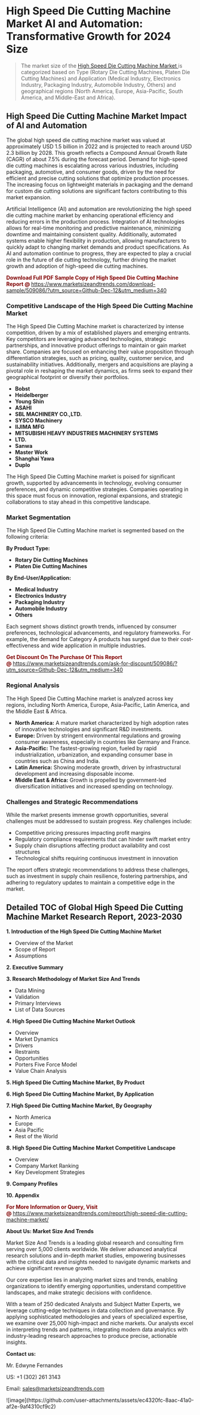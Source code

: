 <H1>High Speed Die Cutting Machine Market AI and Automation: Transformative Growth for 2024 Size</H1><blockquote><p>The market size of the <a href="https://www.marketsizeandtrends.com/download-sample/509086/?utm_source=Github-Dec-12&amp;utm_medium=340" target="_blank">High Speed Die Cutting Machine Market </a>is categorized based on Type (Rotary Die Cutting Machines, Platen Die Cutting Machines) and Application (Medical Industry, Electronics Industry, Packaging Industry, Automobile Industry, Others) and geographical regions (North America, Europe, Asia-Pacific, South America, and Middle-East and Africa).</p></blockquote><p><h2>High Speed Die Cutting Machine Market Impact of AI and Automation</h2><p>The global high speed die cutting machine market was valued at approximately USD 1.5 billion in 2022 and is projected to reach around USD 2.3 billion by 2028. This growth reflects a Compound Annual Growth Rate (CAGR) of about 7.5% during the forecast period. Demand for high-speed die cutting machines is escalating across various industries, including packaging, automotive, and consumer goods, driven by the need for efficient and precise cutting solutions that optimize production processes. The increasing focus on lightweight materials in packaging and the demand for custom die cutting solutions are significant factors contributing to this market expansion.</p><p>Artificial Intelligence (AI) and automation are revolutionizing the high speed die cutting machine market by enhancing operational efficiency and reducing errors in the production process. Integration of AI technologies allows for real-time monitoring and predictive maintenance, minimizing downtime and maintaining consistent quality. Additionally, automated systems enable higher flexibility in production, allowing manufacturers to quickly adapt to changing market demands and product specifications. As AI and automation continue to progress, they are expected to play a crucial role in the future of die cutting technology, further driving the market growth and adoption of high-speed die cutting machines.</p></p><p><strong><span style="color: #800000;">Download Full PDF Sample Copy of High Speed Die Cutting Machine Report @</span>&nbsp;</strong><a href="https://www.marketsizeandtrends.com/download-sample/509086/?utm_source=Github-Dec-12&amp;utm_medium=340">https://www.marketsizeandtrends.com/download-sample/509086/?utm_source=Github-Dec-12&amp;utm_medium=340</a></p><h3>Competitive Landscape of the High Speed Die Cutting Machine Market</h3><p>The High Speed Die Cutting Machine market is characterized by intense competition, driven by a mix of established players and emerging entrants. Key competitors are leveraging advanced technologies, strategic partnerships, and innovative product offerings to maintain or gain market share. Companies are focused on enhancing their value proposition through differentiation strategies, such as pricing, quality, customer service, and sustainability initiatives. Additionally, mergers and acquisitions are playing a pivotal role in reshaping the market dynamics, as firms seek to expand their geographical footprint or diversify their portfolios.</p><p><strong><p><ul><li>Bobst </li><li> Heidelberger </li><li> Young Shin </li><li> ASAHI </li><li> SBL MACHINERY CO.,LTD. </li><li> SYSCO Machinery </li><li> IIJIMA MFG </li><li> MITSUBISHI HEAVY INDUSTRIES MACHINERY SYSTEMS </li><li> LTD. </li><li> Sanwa </li><li> Master Work </li><li> Shanghai Yawa </li><li> Duplo</p></li></ul></p></strong></p><p>The High Speed Die Cutting Machine market is poised for significant growth, supported by advancements in technology, evolving consumer preferences, and dynamic competitive strategies. Companies operating in this space must focus on innovation, regional expansions, and strategic collaborations to stay ahead in this competitive landscape.</p><h3>Market Segmentation</h3><p>The High Speed Die Cutting Machine market is segmented based on the following criteria:</p><p><strong>By Product Type:</strong></p><p><strong><p><ul><li>Rotary Die Cutting Machines </li><li> Platen Die Cutting Machines</p></li></ul></p></strong></p><p><strong>By End-User/Application:</strong></p><p><strong><p><ul><li>Medical Industry </li><li> Electronics Industry </li><li> Packaging Industry </li><li> Automobile Industry </li><li> Others</p></li></ul></p></strong></p><p>Each segment shows distinct growth trends, influenced by consumer preferences, technological advancements, and regulatory frameworks. For example, the demand for Category A products has surged due to their cost-effectiveness and wide application in multiple industries.</p><p><strong><span style="color: #800000;">Get Discount On The Purchase Of This Report @&nbsp;</span></strong><a href="https://www.marketsizeandtrends.com/ask-for-discount/509086/?utm_source=Github-Dec-12&amp;utm_medium=340">https://www.marketsizeandtrends.com/ask-for-discount/509086/?utm_source=Github-Dec-12&amp;utm_medium=340</a></p><h3>Regional Analysis</h3><p>The High Speed Die Cutting Machine market is analyzed across key regions, including North America, Europe, Asia-Pacific, Latin America, and the Middle East &amp; Africa.</p><ul><li><strong>North America:</strong> A mature market characterized by high adoption rates of innovative technologies and significant R&amp;D investments.</li><li><strong>Europe:</strong> Driven by stringent environmental regulations and growing consumer awareness, especially in countries like Germany and France.</li><li><strong>Asia-Pacific:</strong> The fastest-growing region, fueled by rapid industrialization, urbanization, and expanding consumer base in countries such as China and India.</li><li><strong>Latin America:</strong> Showing moderate growth, driven by infrastructural development and increasing disposable income.</li><li><strong>Middle East &amp; Africa:</strong> Growth is propelled by government-led diversification initiatives and increased spending on technology.</li></ul><h3>Challenges and Strategic Recommendations</h3><p>While the market presents immense growth opportunities, several challenges must be addressed to sustain progress. Key challenges include:</p><ul><li>Competitive pricing pressures impacting profit margins</li><li>Regulatory compliance requirements that can hinder swift market entry</li><li>Supply chain disruptions affecting product availability and cost structures</li><li>Technological shifts requiring continuous investment in innovation</li></ul><p>The report offers strategic recommendations to address these challenges, such as investment in supply chain resilience, fostering partnerships, and adhering to regulatory updates to maintain a competitive edge in the market.</p><h2>Detailed TOC of Global High Speed Die Cutting Machine Market Research Report, 2023-2030</h2><p><strong>1. Introduction of the High Speed Die Cutting Machine Market</strong></p><ul><li>Overview of the Market</li><li>Scope of Report</li><li>Assumptions&nbsp;</li></ul><p><strong>2. Executive Summary</strong></p><p><strong>3. Research Methodology of <strong>Market Size And Trends</strong></strong></p><ul><li>Data Mining</li><li>Validation</li><li>Primary Interviews</li><li>List of Data Sources&nbsp;</li></ul><p><strong>4. High Speed Die Cutting Machine Market Outlook</strong></p><ul><li>Overview</li><li>Market Dynamics</li><li>Drivers</li><li>Restraints</li><li>Opportunities</li><li>Porters Five Force Model</li><li>Value Chain Analysis&nbsp;</li></ul><p><strong>5. High Speed Die Cutting Machine Market, By Product</strong></p><p><strong>6. High Speed Die Cutting Machine Market, By Application</strong></p><p><strong>7. High Speed Die Cutting Machine Market, By Geography</strong></p><ul><li>North America</li><li>Europe</li><li>Asia Pacific</li><li>Rest of the World&nbsp;</li></ul><p><strong>8. High Speed Die Cutting Machine Market Competitive Landscape</strong></p><ul><li>Overview</li><li>Company Market Ranking</li><li>Key Development Strategies&nbsp;</li></ul><p><strong>9. Company Profiles</strong></p><p><strong>10. Appendix</strong></p><p><strong><span style="color: #800000;">For More Information or Query, Visit @&nbsp;</span></strong><a href="https://www.marketsizeandtrends.com/report/high-speed-die-cutting-machine-market/">https://www.marketsizeandtrends.com/report/high-speed-die-cutting-machine-market/</a></p><p></p><p><strong>About Us:&nbsp;Market Size And Trends</strong></p><p>Market Size And Trends&nbsp;is a leading global research and consulting firm serving over 5,000 clients worldwide. We deliver advanced analytical research solutions and in-depth market studies, empowering businesses with the critical data and insights needed to navigate dynamic markets and achieve significant revenue growth.</p><p>Our core expertise lies in analyzing market sizes and trends, enabling organizations to identify emerging opportunities, understand competitive landscapes, and make strategic decisions with confidence.</p><p>With a team of 250 dedicated Analysts and Subject Matter Experts, we leverage cutting-edge techniques in data collection and governance. By applying sophisticated methodologies and years of specialized expertise, we examine over 25,000 high-impact and niche markets. Our analysts excel in interpreting trends and patterns, integrating modern data analytics with industry-leading research approaches to produce precise, actionable insights.</p><p><strong>Contact us:</strong></p><p>Mr. Edwyne Fernandes</p><p>US: +1 (302) 261 3143</p><p>Email: <a href="mailto:sales@marketsizeandtrends.com">sales@marketsizeandtrends.com</a>&nbsp;</p>
![image](https://github.com/user-attachments/assets/ec4320fc-8aac-41a0-af2e-9af4310cf9c2)
